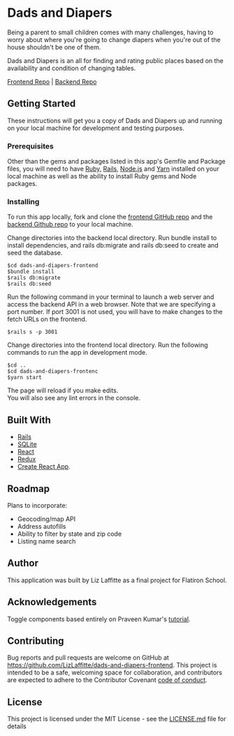 # Dads and Diapers
Being a parent to small children comes with many challenges, having to worry about where you're going to change diapers when you're out of the house shouldn't be one of them.

Dads and Diapers is an all for finding and rating public places based on the availability and condition of changing tables.

[Frontend Repo](https://github.com/LizLaffitte/dads-and-diapers-frontend) | [Backend Repo](https://github.com/LizLaffitte/dads-and-diapers-backend)

## Getting Started
These instructions will get you a copy of Dads and Diapers up and running on your local machine for development and testing purposes.

### Prerequisites
Other than the gems and packages listed in this app's Gemfile and Package files, you will need to have [Ruby](https://www.ruby-lang.org/en/downloads/), [Rails](https://guides.rubyonrails.org/v5.0/getting_started.html), [Node.js](https://nodejs.org/en/download/) and  [Yarn](https://classic.yarnpkg.com/en/docs/getting-started) installed on your local machine as well as the ability to install Ruby gems and Node packages.

### Installing

To run this app locally, fork and clone the [frontend GitHub repo](https://github.com/LizLaffitte/dads-and-diapers-frontend) and the [backend Github repo](https://github.com/LizLaffitte/dads-and-diapers-backend) to your local machine. 

Change directories into the backend local directory. Run bundle install to install dependencies, and rails db:migrate and rails db:seed to create and seed the database. 
```
$cd dads-and-diapers-frontend
$bundle install
$rails db:migrate
$rails db:seed
```

Run the following command in your terminal to launch a web server and access the backend API in a web browser. Note that we are specifying a port number. If port 3001 is not used, you will have to make changes to the fetch URLs on the frontend.
```
$rails s -p 3001
```

Change directories into the frontend local directory. Run the following commands to run the app in development mode. 

```
$cd ..
$cd dads-and-diapers-frontenc
$yarn start
```
The page will reload if you make edits.<br />
You will also see any lint errors in the console.
## Built With

* [Rails](https://rubyonrails.org/)
* [SQLite](https://www.sqlite.org/index.html)
* [React](https://reactjs.org/)
* [Redux](https://redux.js.org/)
* [Create React App](https://github.com/facebook/create-react-app).

## Roadmap
Plans to incorporate:
* Geocoding/map API
* Address autofills
* Ability to filter by state and zip code
* Listing name search

## Author
This application was built by Liz Laffitte as a final project for Flatiron School.

## Acknowledgements
Toggle components based entirely on Praveen Kumar's
[tutorial](https://www.sitepoint.com/react-toggle-switch-reusable-component/).

## Contributing

Bug reports and pull requests are welcome on GitHub at https://github.com/LizLaffitte/dads-and-diapers-frontend. This project is intended to be a safe, welcoming space for collaboration, and contributors are expected to adhere to the Contributor Covenant [code of conduct](CODE_OF_CONDUCT.md).


## License

This project is licensed under the MIT License - see the [LICENSE.md](LICENSE) file for details

